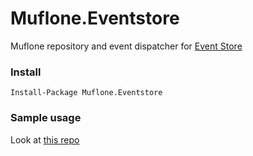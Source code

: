 # Muflone.Eventstore
Muflone repository and event dispatcher for [Event Store](https://eventstore.org "Event store's Homepage")
 
### Install ###
`Install-Package Muflone.Eventstore`

### Sample usage ###
Look at [this repo](https://github.com/CQRS-Muflone/CQRS-ES_testing_workshop)

